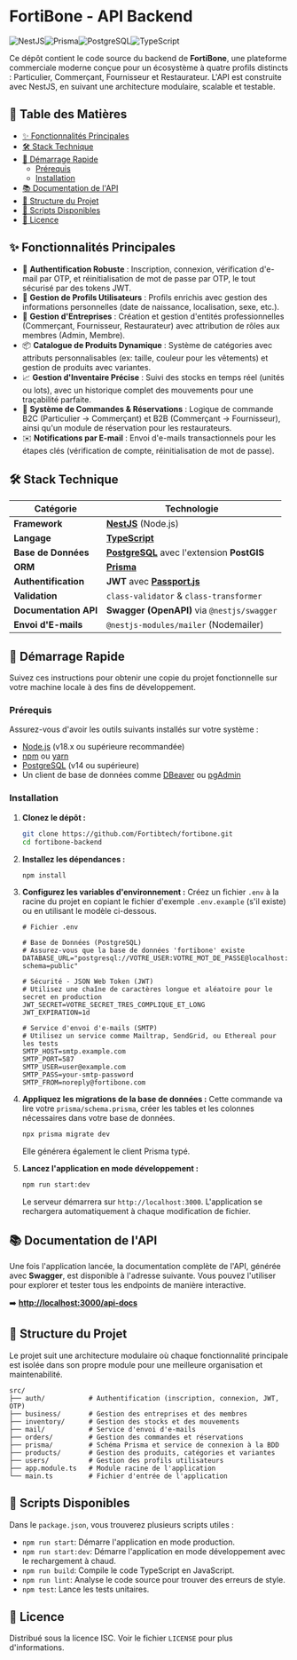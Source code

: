 # FortiBone - API Backend

![NestJS](https://img.shields.io/badge/NestJS-%23E0234E.svg?style=for-the-badge&logo=nestjs&logoColor=white)![Prisma](https://img.shields.io/badge/Prisma-%232D3748.svg?style=for-the-badge&logo=prisma&logoColor=white)![PostgreSQL](https://img.shields.io/badge/PostgreSQL-%23316192.svg?style=for-the-badge&logo=postgresql&logoColor=white)![TypeScript](https://img.shields.io/badge/TypeScript-%23007ACC.svg?style=for-the-badge&logo=typescript&logoColor=white)

Ce dépôt contient le code source du backend de **FortiBone**, une plateforme commerciale moderne conçue pour un écosystème à quatre profils distincts : Particulier, Commerçant, Fournisseur et Restaurateur. L'API est construite avec NestJS, en suivant une architecture modulaire, scalable et testable.

## 📖 Table des Matières

- [✨ Fonctionnalités Principales](#-fonctionnalités-principales)
- [🛠️ Stack Technique](#️-stack-technique)
- [🚀 Démarrage Rapide](#-démarrage-rapide)
  - [Prérequis](#prérequis)
  - [Installation](#installation)
- [📚 Documentation de l'API](#-documentation-de-lapi)
- [📂 Structure du Projet](#-structure-du-projet)
- [📜 Scripts Disponibles](#-scripts-disponibles)
- [📄 Licence](#-licence)

## ✨ Fonctionnalités Principales

-   🔐 **Authentification Robuste** : Inscription, connexion, vérification d'e-mail par OTP, et réinitialisation de mot de passe par OTP, le tout sécurisé par des tokens JWT.
-   👥 **Gestion de Profils Utilisateurs** : Profils enrichis avec gestion des informations personnelles (date de naissance, localisation, sexe, etc.).
-   🏢 **Gestion d'Entreprises** : Création et gestion d'entités professionnelles (Commerçant, Fournisseur, Restaurateur) avec attribution de rôles aux membres (Admin, Membre).
-   📦 **Catalogue de Produits Dynamique** : Système de catégories avec attributs personnalisables (ex: taille, couleur pour les vêtements) et gestion de produits avec variantes.
-   📈 **Gestion d'Inventaire Précise** : Suivi des stocks en temps réel (unités ou lots), avec un historique complet des mouvements pour une traçabilité parfaite.
-   🛒 **Système de Commandes & Réservations** : Logique de commande B2C (Particulier -> Commerçant) et B2B (Commerçant -> Fournisseur), ainsi qu'un module de réservation pour les restaurateurs.
-   ✉️ **Notifications par E-mail** : Envoi d'e-mails transactionnels pour les étapes clés (vérification de compte, réinitialisation de mot de passe).

## 🛠️ Stack Technique

| Catégorie       | Technologie                                                                  |
| --------------- | ---------------------------------------------------------------------------- |
| **Framework**   | [**NestJS**](https://nestjs.com/) (Node.js)                                  |
| **Langage**     | [**TypeScript**](https://www.typescriptlang.org/)                            |
| **Base de Données** | [**PostgreSQL**](https://www.postgresql.org/) avec l'extension **PostGIS** |
| **ORM**         | [**Prisma**](https://www.prisma.io/)                                         |
| **Authentification** | **JWT** avec [**Passport.js**](http://www.passportjs.org/)               |
| **Validation**  | `class-validator` & `class-transformer`                                      |
| **Documentation API** | **Swagger (OpenAPI)** via `@nestjs/swagger`                            |
| **Envoi d'E-mails** | `@nestjs-modules/mailer` (Nodemailer)                                      |

## 🚀 Démarrage Rapide

Suivez ces instructions pour obtenir une copie du projet fonctionnelle sur votre machine locale à des fins de développement.

### Prérequis

Assurez-vous d'avoir les outils suivants installés sur votre système :

-   [Node.js](https://nodejs.org/en/) (v18.x ou supérieure recommandée)
-   [npm](https://www.npmjs.com/) ou [yarn](https://yarnpkg.com/)
-   [PostgreSQL](https://www.postgresql.org/download/) (v14 ou supérieure)
-   Un client de base de données comme [DBeaver](https://dbeaver.io/) ou [pgAdmin](https://www.pgadmin.org/)

### Installation

1.  **Clonez le dépôt :**
    ```bash
    git clone https://github.com/Fortibtech/fortibone.git
    cd fortibone-backend
    ```

2.  **Installez les dépendances :**
    ```bash
    npm install
    ```

3.  **Configurez les variables d'environnement :**
    Créez un fichier `.env` à la racine du projet en copiant le fichier d'exemple `.env.example` (s'il existe) ou en utilisant le modèle ci-dessous.

    ```env
    # Fichier .env

    # Base de Données (PostgreSQL)
    # Assurez-vous que la base de données 'fortibone' existe
    DATABASE_URL="postgresql://VOTRE_USER:VOTRE_MOT_DE_PASSE@localhost:5432/fortibone?schema=public"

    # Sécurité - JSON Web Token (JWT)
    # Utilisez une chaîne de caractères longue et aléatoire pour le secret en production
    JWT_SECRET=VOTRE_SECRET_TRES_COMPLIQUE_ET_LONG
    JWT_EXPIRATION=1d

    # Service d'envoi d'e-mails (SMTP)
    # Utilisez un service comme Mailtrap, SendGrid, ou Ethereal pour les tests
    SMTP_HOST=smtp.example.com
    SMTP_PORT=587
    SMTP_USER=user@example.com
    SMTP_PASS=your-smtp-password
    SMTP_FROM=noreply@fortibone.com
    ```

4.  **Appliquez les migrations de la base de données :**
    Cette commande va lire votre `prisma/schema.prisma`, créer les tables et les colonnes nécessaires dans votre base de données.
    ```bash
    npx prisma migrate dev
    ```
    Elle générera également le client Prisma typé.

5.  **Lancez l'application en mode développement :**
    ```bash
    npm run start:dev
    ```
    Le serveur démarrera sur `http://localhost:3000`. L'application se rechargera automatiquement à chaque modification de fichier.

## 📚 Documentation de l'API

Une fois l'application lancée, la documentation complète de l'API, générée avec **Swagger**, est disponible à l'adresse suivante. Vous pouvez l'utiliser pour explorer et tester tous les endpoints de manière interactive.

➡️ **[http://localhost:3000/api-docs](http://localhost:3000/api-docs)**

## 📂 Structure du Projet

Le projet suit une architecture modulaire où chaque fonctionnalité principale est isolée dans son propre module pour une meilleure organisation et maintenabilité.

```
src/
├── auth/           # Authentification (inscription, connexion, JWT, OTP)
├── business/       # Gestion des entreprises et des membres
├── inventory/      # Gestion des stocks et des mouvements
├── mail/           # Service d'envoi d'e-mails
├── orders/         # Gestion des commandes et réservations
├── prisma/         # Schéma Prisma et service de connexion à la BDD
├── products/       # Gestion des produits, catégories et variantes
├── users/          # Gestion des profils utilisateurs
├── app.module.ts   # Module racine de l'application
└── main.ts         # Fichier d'entrée de l'application
```

## 📜 Scripts Disponibles

Dans le `package.json`, vous trouverez plusieurs scripts utiles :

-   `npm run start`: Démarre l'application en mode production.
-   `npm run start:dev`: Démarre l'application en mode développement avec le rechargement à chaud.
-   `npm run build`: Compile le code TypeScript en JavaScript.
-   `npm run lint`: Analyse le code source pour trouver des erreurs de style.
-   `npm test`: Lance les tests unitaires.

## 📄 Licence

Distribué sous la licence ISC. Voir le fichier `LICENSE` pour plus d'informations.